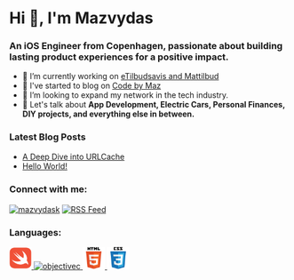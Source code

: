 <h1 align="left">Hi 👋, I'm Mazvydas</h1>
<h3 align="left">An iOS Engineer from Copenhagen, passionate about building lasting product experiences for a positive impact.</h3>

- 🔭 I’m currently working on [eTilbudsavis and Mattilbud](https://tjek.com)
- 📝 I've started to blog on [Code by Maz](https://codebymaz.com)
- 🤔 I’m looking to expand my network in the tech industry.
- 💬 Let's talk about **App Development, Electric Cars, Personal Finances, DIY projects, and everything else in between.**

### Latest Blog Posts
<!-- BLOG-POST-LIST:START -->
- [A Deep Dive into URLCache](https://codebymaz.com/a-deep-dive-into-urlcache-070865d25e24?source=rss----d9d2cd10aa3c---4)
- [Hello World!](https://codebymaz.com/hello-world-b876162817f?source=rss----d9d2cd10aa3c---4)
<!-- BLOG-POST-LIST:END -->

<h3 align="left">Connect with me:</h3>
<p align="left">
<a href="https://linkedin.com/in/mazvydask" target="blank"><img align="center" src="https://raw.githubusercontent.com/rahuldkjain/github-profile-readme-generator/master/src/images/icons/Social/linked-in-alt.svg" alt="mazvydask" height="30" width="40" /></a>
<a href="https://codebymaz.com/rss.xml" target="blank"><img align="center" src="https://raw.githubusercontent.com/rahuldkjain/github-profile-readme-generator/master/src/images/icons/Social/rss.svg" alt="RSS Feed" height="30" width="40" /></a>
</p>

<h3 align="left">Languages:</h3>
<p align="left">
<a href="https://developer.apple.com/swift/" target="_blank" rel="noreferrer"> <img src="https://raw.githubusercontent.com/devicons/devicon/master/icons/swift/swift-original.svg" alt="swift" width="40" height="40"/> </a>
<a href="https://developer.apple.com/library/archive/documentation/Cocoa/Conceptual/ProgrammingWithObjectiveC/Introduction/Introduction.html" target="_blank" rel="noreferrer"> <img src="https://www.vectorlogo.zone/logos/apple_objectivec/apple_objectivec-icon.svg" alt="objectivec" width="40" height="40"/> </a>
<a href="https://www.w3.org/html/" target="_blank" rel="noreferrer"> <img src="https://raw.githubusercontent.com/devicons/devicon/master/icons/html5/html5-original-wordmark.svg" alt="html5" width="40" height="40"/> </a>
<a href="https://www.w3schools.com/css/" target="_blank" rel="noreferrer"> <img src="https://raw.githubusercontent.com/devicons/devicon/master/icons/css3/css3-original-wordmark.svg" alt="css3" width="40" height="40"/> </a>
</p>
